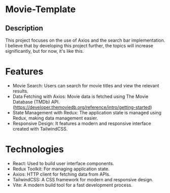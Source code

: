 # Movie-Template 

## Description
This project focuses on the use of Axios and the search bar implementation. I believe that by developing this project further, the topics will increase significantly, but for now, it's like this.

# Features
- Movie Search: Users can search for movie titles and view the relevant results.
- Data Fetching with Axios: Movie data is fetched using The Movie Database (TMDb) API.(https://developer.themoviedb.org/reference/intro/getting-started)
- State Management with Redux: The application state is managed using Redux, making data management easier.
- Responsive Design: It features a modern and responsive interface created with TailwindCSS.

# Technologies
- React: Used to build user interface components.
- Redux Toolkit: For managing application state.
- Axios: HTTP client for fetching data from APIs.
- TailwindCSS: A CSS framework for modern and responsive design.
- Vite: A modern build tool for a fast development process.
